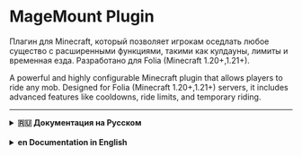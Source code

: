 # MageMount Plugin

Плагин для Minecraft, который позволяет игрокам оседлать любое существо с расширенными функциями, такими как кулдауны, лимиты и временная езда. Разработано для Folia (Minecraft 1.20+,1.21+).

A powerful and highly configurable Minecraft plugin that allows players to ride any mob. Designed for Folia (Minecraft 1.20+,1.21+) servers, it includes advanced features like cooldowns, ride limits, and temporary riding.

---

<details>
<summary><strong>🇷🇺 Документация на Русском</strong></summary>

## ✨ Возможности

- **Езда на любом существе:** Игроки с нужным правом могут оседлать почти любое существо, включая других игроков.
- **Полная настройка:** Каждое сообщение, кулдаун и функция могут быть настроены в `config.yml`.
- **Поддержка RGB и Legacy цветов:** Все сообщения поддерживают современные `&#RRGGBB` и классические `&c` цветовые коды.
- **Временная езда:** Автоматически спешивает игрока через заданное время.
- **Ограничитель поездок:** Ограничивает количество раз, которое игрок может оседлать существо за определенный период.
- **Кулдауны:** Предотвращают спам и моментальное спешивание.
- **Черный список:** Позволяет легко запретить езду на определенных существах, таких как боссы.
- **Команды администратора:** Управляйте количеством поездок игроков "на лету".
- **Поддержка Folia:** Плагин создан с учетом многопоточной архитектуры Folia для оптимальной производительности.

## 🛠️ Команды и Права

| Действие / Команда                         | Право                       | Описание                                           |
| ------------------------------------------ | --------------------------- | -------------------------------------------------- |
| (ПКМ по мобу)                              | `magemount.pets`            | Позволяет оседлать мобов и животных.                |
| (ПКМ по игроку)                            | `magemount.player`          | Позволяет оседлать других игроков.                 |
| `/magemount reload`                        | `magemount.admin.reload`    | Перезагружает конфигурационный файл плагина.        |
| `/magemount uses <игрок> [check]`          | `magemount.admin.uses`      | Проверяет оставшееся количество поездок у игрока.   |
| `/magemount uses <игрок> set <кол-во>`     | `magemount.admin.uses`      | Устанавливает количество поездок для игрока.       |
| `/magemount uses <игрок> add <кол-во>`     | `magemount.admin.uses`      | Добавляет поездки игроку.                          |
| `/magemount uses <игрок> reset`            | `magemount.admin.uses`      | Сбрасывает количество поездок игрока до максимума. |

</details>
<br>
<details>
<summary><strong>en Documentation in English</strong></summary>

## ✨ Features

- **Ride Any Mob:** Players with the correct permission can ride almost any entity, including other players.
- **Full Configuration:** Every message, cooldown, and feature can be customized in the `config.yml`.
- **RGB & Legacy Color Support:** All messages support modern `&#RRGGBB` and classic `&c` color codes.
- **Temporary Riding:** Automatically dismounts a player after a configured amount of time.
- **Ride Limiter:** Limit the number of times a player can mount an entity within a certain period.
- **Cooldowns:** Prevent spam-mounting and instant dismounting.
- **Blacklist:** Easily prevent players from riding specific entities like bosses.
- **Admin Commands:** Manage player ride uses on the fly.
- **Folia Support:** Built with Folia's multi-threaded architecture in mind for optimal performance.

## 🛠️ Commands & Permissions

| Command                                    | Permission                  | Description                                      |
| ------------------------------------------ | --------------------------- | ------------------------------------------------ |
| (Right-click mob)                          | `magemount.pets`            | Allows mounting mobs and animals.                |
| (Right-click player)                       | `magemount.player`          | Allows mounting other players.                   |
| `/magemount reload`                        | `magemount.admin.reload`    | Reloads the plugin's configuration file.         |
| `/magemount uses <player> [check]`         | `magemount.admin.uses`      | Checks the remaining ride uses for a player.     |
| `/magemount uses <player> set <amount>`    | `magemount.admin.uses`      | Sets the ride uses for a player.                 |
| `/magemount uses <player> add <amount>`    | `magemount.admin.uses`      | Adds ride uses to a player.                      |
| `/magemount uses <player> reset`           | `magemount.admin.uses`      | Resets a player's ride uses to the maximum.      |

